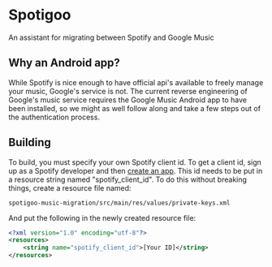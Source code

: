Spotigoo
========
An assistant for migrating between Spotify and Google Music

Why an Android app?
-------------------
While Spotify is nice enough to have official api's available to freely manage
your music, Google's service is not. The current reverse engineering of
Google's music service requires the Google Music Android app to have been
installed, so we might as well follow along and take a few steps out of the
authentication process.

Building
--------
To build, you must specify your own Spotify client id. To get a client id,
sign up as a Spotify developer and then
[create an app](https://developer.spotify.com/my-applications/#!/applications).
This id needs to be put in a resource string named "spotify_client_id".
To do this without breaking things, create a resource file named:
```
spotigoo-music-migration/src/main/res/values/private-keys.xml
```
And put the following in the newly created resource file:
```xml
<?xml version="1.0" encoding="utf-8"?>
<resources>
    <string name="spotify_client_id">[Your ID]</string>
</resources>
```